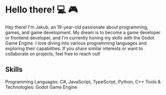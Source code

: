 # Hello there! :computer: :video_game:
Hey there! I'm Jakub, an 19-year-old passionate about programming, games, and game development. My dream is to become a game developer or frontend developer, and I'm currently honing my skills with the Godot Game Engine. I love diving into various programming languages and exploring their capabilities. If you share similar interests or want to collaborate on projects, feel free to reach out!

## Skills
Programming Languages: C#, JavaScript, TypeScript, Python, C++
Tools & Technologies: Godot Game Engine
